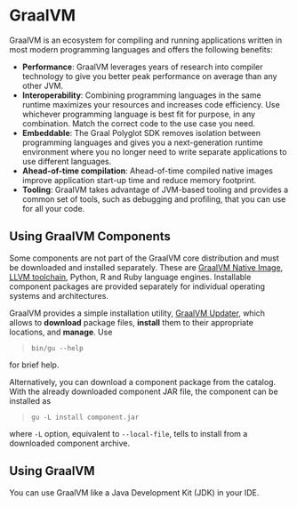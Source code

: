 # GraalVM

GraalVM is an ecosystem for compiling and running applications written in most modern programming languages and offers the following benefits:

* **Performance**: GraalVM leverages years of research into compiler technology to give you better
peak performance on average than any other JVM.
* **Interoperability**: Combining programming languages in the same runtime maximizes your resources and
increases code efficiency. Use whichever programming language is best fit for
purpose, in any combination. Match the correct code to the use case you need.
* **Embeddable**: The Graal Polyglot SDK removes isolation between programming languages and gives
you a next-generation runtime environment where you no longer need to write
separate applications to use different languages.
* **Ahead-of-time compilation**: Ahead-of-time compiled native images improve application start-up time and
reduce memory footprint.
* **Tooling**: GraalVM takes advantage of JVM-based tooling and provides a common set of tools,
such as debugging and profiling, that you can use for all your code.

## Using GraalVM Components

Some components are not part of the GraalVM core distribution and must be
downloaded and installed separately. These are [GraalVM Native Image](https://www.graalvm.org/docs/reference-manual/native-image/), [LLVM toolchain](https://www.graalvm.org/docs/reference-manual/languages/llvm/#llvm-toolchain), Python, R and Ruby language engines. Installable component packages
are provided separately for individual operating systems and architectures.

GraalVM provides a simple installation utility, [GraalVM Updater](https://www.graalvm.org/docs/reference-manual/install-components/), which allows to **download** package files, **install** them to their appropriate locations, and **manage**.
Use
>`bin/gu --help`

for brief help.

Alternatively, you can download a component package from the catalog.
With the already downloaded component JAR file, the component can be installed as

>`gu -L install component.jar`

where `-L` option, equivalent to `--local-file`, tells to install from a downloaded component archive.

## Using GraalVM
You can use GraalVM like a Java Development Kit (JDK) in your IDE.
